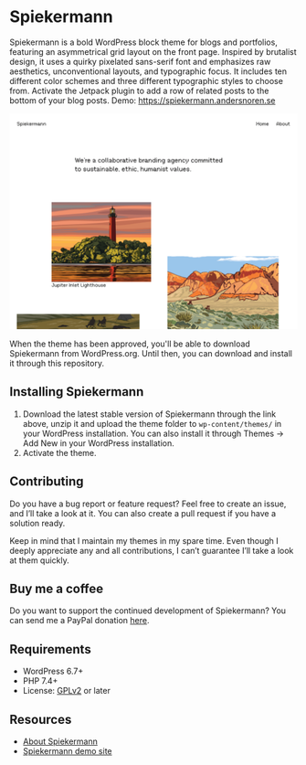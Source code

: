 # Spiekermann

Spiekermann is a bold WordPress block theme for blogs and portfolios, featuring an asymmetrical grid layout on the front page. Inspired by brutalist design, it uses a quirky pixelated sans-serif font and emphasizes raw aesthetics, unconventional layouts, and typographic focus. It includes ten different color schemes and three different typographic styles to choose from. Activate the Jetpack plugin to add a row of related posts to the bottom of your blog posts. Demo: https://spiekermann.andersnoren.se

![Spiekermann](https://github.com/andersnoren/spiekermann/blob/main/screenshot.png)

When the theme has been approved, you'll be able to download Spiekermann from WordPress.org. Until then, you can download and install it through this repository.

## Installing Spiekermann
1. Download the latest stable version of Spiekermann through the link above, unzip it and upload the theme folder to `wp-content/themes/` in your WordPress installation. You can also install it through Themes → Add New in your WordPress installation.
2. Activate the theme.

## Contributing
Do you have a bug report or feature request? Feel free to create an issue, and I’ll take a look at it. You can also create a pull request if you have a solution ready. 

Keep in mind that I maintain my themes in my spare time. Even though I deeply appreciate any and all contributions, I can’t guarantee I’ll take a look at them quickly.

## Buy me a coffee
Do you want to support the continued development of Spiekermann? You can send me a PayPal donation [here](https://www.paypal.com/cgi-bin/webscr?cmd=_donations&business=anders%40andersnoren%2ese&lc=US&item_name=Free%20WordPress%20Themes%20from%20Anders%20Noren&currency_code=USD&bn=PP%2dDonationsBF%3abtn_donateCC_LG%2egif%3aNonHosted).

## Requirements
- WordPress 6.7+
- PHP 7.4+
- License: [GPLv2](https://www.gnu.org/licenses/gpl-2.0.html) or later

## Resources
- [About Spiekermann](https://andersnoren.se/teman/spiekermann-wordpress-theme/)
- [Spiekermann demo site](https://spiekermann.andersnoren.se/)
